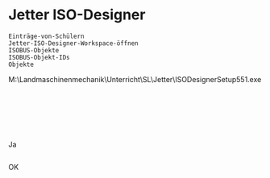 # Jetter ISO-Designer

```{toctree}
Einträge-von-Schülern
Jetter-ISO-Designer-Workspace-öffnen
ISOBUS-Objekte
ISOBUS-Objekt-IDs
Objekte
```

M:\\Landmaschinenmechanik\\Unterricht\\SL\\Jetter\\ISODesignerSetup551.exe

```{image} https://user-images.githubusercontent.com/69573151/92991886-e7647f80-f4e6-11ea-8db8-25a5e0b5bdf8.png
```

```{image} https://user-images.githubusercontent.com/69573151/92991891-edf2f700-f4e6-11ea-9a62-406ba1f38fed.png
```

```{image} https://user-images.githubusercontent.com/69573151/92991896-f4816e80-f4e6-11ea-8cf4-d2a5c7a8d743.png
```

```{image} https://user-images.githubusercontent.com/69573151/92991898-fa774f80-f4e6-11ea-9902-7f64aa61f715.png
```

```{image} https://user-images.githubusercontent.com/69573151/92991905-0e22b600-f4e7-11ea-8a28-b7b3e88fc37a.png
```

```{image} https://user-images.githubusercontent.com/69573151/92991913-1b3fa500-f4e7-11ea-8f51-912ea5482e4e.png
```

```{image} https://user-images.githubusercontent.com/69573151/92991920-2a265780-f4e7-11ea-907f-f32b819eeb12.png
```

Ja

```{image} https://user-images.githubusercontent.com/69573151/92991938-3f9b8180-f4e7-11ea-8e62-ec01194f1260.png
```

OK
